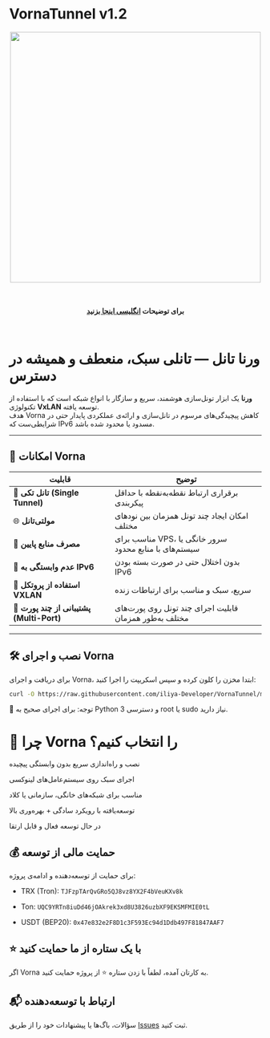 # VornaTunnel v1.2

<div align="center">
  <img src="https://raw.githubusercontent.com/iliya-Developer/VornaTunnel/main/vorna.png" width="500">
</div>
<br>
<div align="center"><br><b>

  برای توضیحات <a href="https://github.com/iliya-developer/VornaTunnel/blob/main/README.md"> انگلیسی اینجا بزنید </a>

</b></div>
<br>

# ورنا تانل — تانلی سبک، منعطف و همیشه در دسترس

**ورنا** یک ابزار تونل‌سازی هوشمند، سریع و سازگار با انواع شبکه‌ است که با استفاده از تکنولوژی **VxLAN** توسعه یافته.  
هدف Vorna کاهش پیچیدگی‌های مرسوم در تانل‌سازی و ارائه‌ی عملکردی پایدار حتی در شرایطی‌ست که IPv6 مسدود یا محدود شده باشد.

---

## 🌟 امکانات Vorna

| قابلیت | توضیح |
|--------|-------|
| 🔗 **تانل تکی (Single Tunnel)** | برقراری ارتباط نقطه‌به‌نقطه با حداقل پیکربندی |
| 🌐 **مولتی‌تانل** | امکان ایجاد چند تونل همزمان بین نودهای مختلف |
| 🧠 **مصرف منابع پایین** | مناسب برای VPS، سرور خانگی یا سیستم‌های با منابع محدود |
| 🚫 **عدم وابستگی به IPv6** | بدون اختلال حتی در صورت بسته بودن IPv6 |
| 📡 **استفاده از پروتکل VXLAN** | سریع، سبک و مناسب برای ارتباطات زنده |
| 🔁 **پشتیبانی از چند پورت (Multi-Port)** | قابلیت اجرای چند تونل روی پورت‌های مختلف به‌طور همزمان |

---

## 🛠️ نصب و اجرای Vorna

برای دریافت و اجرای Vorna، ابتدا مخزن را کلون کرده و سپس اسکریپت را اجرا کنید:

```bash
curl -O https://raw.githubusercontent.com/iliya-Developer/VornaTunnel/main/vorna.py && python3 vorna.py
```

📌 توجه: برای اجرای صحیح به Python 3 و دسترسی root یا sudo نیاز دارید.

# 💎 چرا Vorna را انتخاب کنیم؟
نصب و راه‌اندازی سریع بدون وابستگی پیچیده

اجرای سبک روی سیستم‌عامل‌های لینوکسی

مناسب برای شبکه‌های خانگی، سازمانی یا کلاد

توسعه‌یافته با رویکرد سادگی + بهره‌وری بالا

در حال توسعه فعال و قابل ارتقا

## 💰 حمایت مالی از توسعه
برای حمایت از توسعه‌دهنده و ادامه‌ی پروژه:

- TRX (Tron): `TJFzpTArQvGRo5QJ8vz8YX2F4bVeuKXv8k`

- Ton: `UQC9YRTn8iuDd46jOAkrek3xd8U3826uzbXF9EKSMFMIE0tL`

- USDT (BEP20): `0x47e832e2F8D1c3F593Ec94d1Ddb497F81847AAF7`

## ⭐️ با یک ستاره از ما حمایت کنید
اگر Vorna به کارتان آمده، لطفاً با زدن ستاره ⭐️ از پروژه حمایت کنید.


## 📬 ارتباط با توسعه‌دهنده
سؤالات، باگ‌ها یا پیشنهادات خود را از طریق [Issues](https://github.com/iliya-Developer/VornaTunnel/issues) ثبت کنید.
